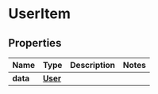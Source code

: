 
# UserItem

## Properties
Name | Type | Description | Notes
------------ | ------------- | ------------- | -------------
**data** | [**User**](User.md) |  | 




